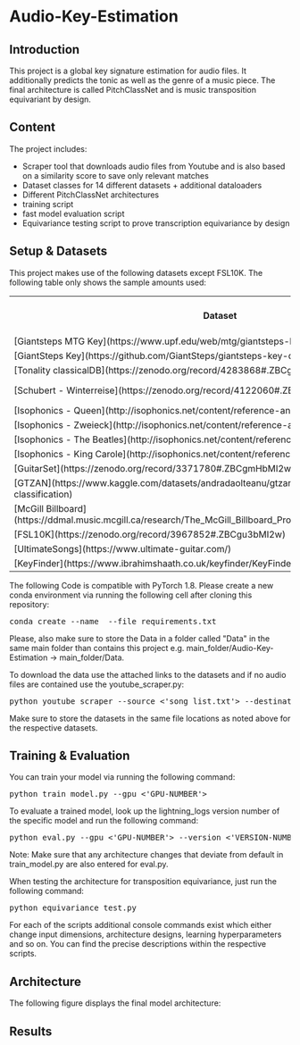 # Audio-Key-Estimation

## Introduction

This project is a global key signature estimation for audio files. It additionally predicts the tonic as well as the genre of a music piece. The final architecture is called PitchClassNet and is music transposition equivariant by design.

## Content

The project includes:
- Scraper tool that downloads audio files from Youtube and is also based on a similarity score to save only relevant matches
- Dataset classes for 14 different datasets + additional dataloaders
- Different PitchClassNet architectures
- training script
- fast model evaluation script
- Equivariance testing script to prove transcription equivariance by design

## Setup & Datasets

This project makes use of the following datasets except FSL10K. The following table only shows the sample amounts used: 

<table>
    <col>
    <col>
    <col>
    <col>
    <tr>
        <th rowspan=1>Dataset</th>
        <th rowspan=1>Amount of Samples</th>
        <th rowspan=1>Genre Annotations</th>
        <th rowspan=1>Folder Locations</th>
    </tr>
    <tr>
        <td>[Giantsteps MTG Key](https://www.upf.edu/web/mtg/giantsteps-key)</td>
        <td>1486</td>
        <td>Yes</td>
        <td>Data/giantsteps-mtg-key-dataset</td>
    </tr>
    <tr>
        <td>[GiantSteps Key](https://github.com/GiantSteps/giantsteps-key-dataset)</td>
        <td>604</td>
        <td>Yes</td>
        <td>Data/giantsteps-key-dataset</td>
    </tr>
    <tr>
        <td>[Tonality classicalDB](https://zenodo.org/record/4283868#.ZBCggnbMI2w)</td>
        <td>342</td>
        <td>Yes</td>
        <td>Data/Tonality</td>
    </tr>
    <tr>
        <td>[Schubert - Winterreise](https://zenodo.org/record/4122060#.ZBCgV3bMI2y)</td>
        <td>48</td>
        <td>Yes</td>
        <td>Data/Schubert_Winterreise_Dataset_v1-1</td>
    </tr>
    <tr>
        <td>[Isophonics - Queen](http://isophonics.net/content/reference-annotations-queen)</td>
        <td>19</td>
        <td>Yes</td>
        <td>Data/Queen_Isophonics</td>
    </tr>
    <tr>
        <td>[Isophonics - Zweieck](http://isophonics.net/content/reference-annotations-zweieck)</td>
        <td>18</td>
        <td>Yes</td>
        <td>Data/Zweieck_Isophonics</td>
    </tr>
    <tr>
        <td>[Isophonics - The Beatles](http://isophonics.net/content/reference-annotations-beatles)</td>
        <td>177</td>
        <td>Yes</td>
        <td>Data/Beatles_Isophonics</td>
    </tr>
    <tr>
        <td>[Isophonics - King Carole](http://isophonics.net/content/reference-annotations-carole-king)</td>
        <td>7</td>
        <td>Yes</td>
        <td>Data/King_Carole_Isophonics</td>
    </tr>
    <tr>
        <td>[GuitarSet](https://zenodo.org/record/3371780#.ZBCgmHbMI2w)</td>
        <td>360</td>
        <td>No</td>
        <td>Data/GuitarSet</td>
    </tr>
    <tr>
        <td>[GTZAN](https://www.kaggle.com/datasets/andradaolteanu/gtzan-dataset-music-genre-classification)</td>
        <td>837</td>
        <td>No</td>
        <td>Data/GTZAN</td>
    </tr>
    <tr>
        <td>[McGill Billboard](https://ddmal.music.mcgill.ca/research/The_McGill_Billboard_Project_(Chord_Analysis_Dataset)/)</td>
        <td>734</td>
        <td>No</td>
        <td>Data/McGill-Billboard</td>
    </tr>
    <tr>
        <td>[FSL10K](https://zenodo.org/record/3967852#.ZBCgu3bMI2w)</td>
        <td>9486</td>
        <td>No</td>
        <td>Data/FSL10K</td>
    </tr>
    <tr>
        <td>[UltimateSongs](https://www.ultimate-guitar.com/)</td>
        <td>25412</td>
        <td>Yes</td>
        <td>Data/UltimateSongs</td>
    </tr>
    <tr>
        <td>[KeyFinder](https://www.ibrahimshaath.co.uk/keyfinder/KeyFinderV2Dataset.pdf)</td>
        <td>841</td>
        <td>No</td>
        <td>Data/KeyFinder</td>
    </tr>

</table>

The following Code is compatible with PyTorch 1.8. Please create a new conda environment via running the following cell after cloning this repository:
<pre lang="shell">conda create --name <env> --file requirements.txt</pre>

Please, also make sure to store the Data in a folder called "Data" in the same main folder than contains this project e.g. main_folder/Audio-Key-Estimation -> main_folder/Data.

To download the data use the attached links to the datasets and if no audio files are contained use the youtube_scraper.py:
<pre lang="shell">python youtube_scraper --source <'song_list.txt'> --destination <'Dataset name'></pre>
Make sure to store the datasets in the same file locations as noted above for the respective datasets.

## Training & Evaluation

You can train your model via running the following command:
<pre lang="shell">python train_model.py --gpu <'GPU-NUMBER'></pre>

To evaluate a trained model, look up the lightning_logs version number of the specific model and run the following command:
<pre lang="shell">python eval.py --gpu <'GPU-NUMBER'> --version <'VERSION-NUMBER'></pre>
Note: Make sure that any architecture changes that deviate from default in train_model.py are also entered for eval.py.

When testing the architecture for transposition equivariance, just run the following command:
<pre lang="shell">python equivariance_test.py</pre>

For each of the scripts additional console commands exist which either change input dimensions, architecture designs, learning hyperparameters and so on. You can find the precise descriptions within the respective scripts.

## Architecture
The following figure displays the final model architecture:


## Results



